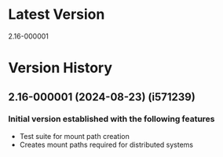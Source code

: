 # Latest Version
2.16-000001

# Version History
## 2.16-000001 (2024-08-23) (i571239)
### Initial version established with the following features
* Test suite for mount path creation
* Creates mount paths required for distributed systems
